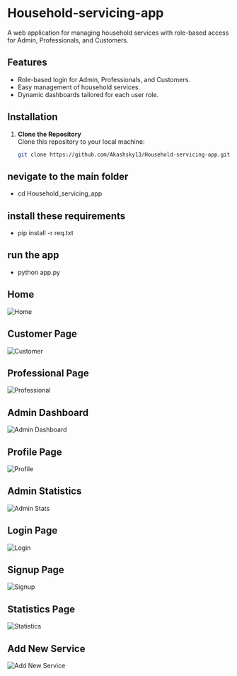 # Household-servicing-app
A web application for managing household services with role-based access for Admin, Professionals, and Customers.

## Features
- Role-based login for Admin, Professionals, and Customers.
- Easy management of household services.
- Dynamic dashboards tailored for each user role.

## Installation
1. **Clone the Repository**  
   Clone this repository to your local machine:
   ```bash
   git clone https://github.com/Akashsky13/Household-servicing-app.git

## nevigate to the main folder
- cd Household_servicing_app
  
## install these requirements 
- pip install -r req.txt
  
## run the app 

- python app.py

## Home
![Home](screenshots/home.png)

## Customer Page
![Customer](screenshots/customer.png)

## Professional Page
![Professional](screenshots/professional.png)

## Admin Dashboard
![Admin Dashboard](screenshots/admin_dashboard.png)

## Profile Page
![Profile](screenshots/profile.png)

## Admin Statistics
![Admin Stats](screenshots/admin_stats.png)

## Login Page
![Login](screenshots/login.png)

## Signup Page
![Signup](screenshots/signup.png)

## Statistics Page
![Statistics](screenshots/stats.png)

## Add New Service
![Add New Service](screenshots/add_new_service.png)
